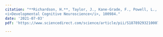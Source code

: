 ```yaml
---
citation: "**Richardson, H.**, Taylor, J., Kane-Grade, F., Powell, L., Bosquet Enlow, M., Nelson. C.A. (2021). Preferential responses to faces in superior temporal and medial prefrontal cortex in three-year-old children.
<i>Developmental Cognitive Neuroscience</i>, 100984."
date: '2021-07-03'
pdf: 'https://www.sciencedirect.com/science/article/pii/S1878929321000748'

---
```

